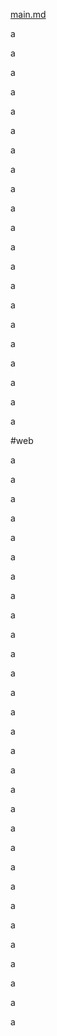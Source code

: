 [main.md](../md/main.md)







a







a





a





a





a





a





a





a





a





a





a





a





a





a





a





a





a





a





a





a





a

























































#web







a





a





a





a





a





a





a





a





a





a





a





a





a





a





a





a





a





a





a





a





a





a





a





a





a





a





a





a





a





a